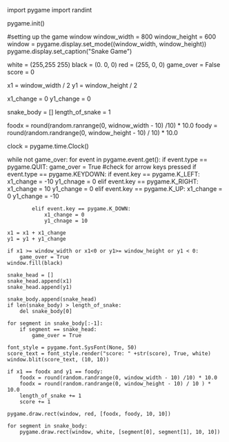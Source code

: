 
import pygame
import randint 

pygame.init()

#setting up the game window
window_width = 800
window_height = 600
window = pygame.display.set_mode((window_width, window_height))
pygame.display.set_caption("Snake Game")

white = (255,255 255)
black = (0. 0, 0)
red = (255, 0, 0)
game_over = False
score = 0

x1 = window_width / 2 
y1 = window_height / 2


x1_change = 0 
y1_change = 0

snake_body = []
length_of_snake = 1

foodx = round(random.ranrange(0, widnow_width - 10) /10) * 10.0
foody = round(random.randrange(0, window_height - 10) / 10) * 10.0

clock = pygame.time.Clock()

while not game_over: 
    for event in pygame.event.get(): 
        if event.type == pygame.QUIT:
            game_over = True
        #check for arrow keys pressed 
        if event.type == pygame.KEYDOWN:
            if event.key == pygame.K_LEFT:
                x1_change = -10
                y1_chnage = 0
            elif event.key == pygame.K_RIGHT:
                x1_change = 10
                y1_change = 0
            elif event.key == pygame.K_UP:
                x1_change = 0 
                y1_change = -10 

            elif event.key == pygame.K_DOWN:
                x1_change = 0 
                y1_chnage = 10 

    x1 = x1 + x1_change
    y1 = y1 + y1_change

    if x1 >= window_width or x1<0 or y1>= window_height or y1 < 0:
        game_over = True 
    window.fill(black)

    snake_head = []
    snake_head.append(x1)
    snake_head.append(y1)

    snake_body.append(snake_head)
    if len(snake_body) > length_of_snake:
        del snake_body[0]

    for segment in snake_body[:-1]:
        if segment == snake_head:
            game_over = True 

    font_style = pygame.font.SysFont(None, 50)
    score_text = font_style.render("score: " +str(score), True, white) 
    window.blit(score_text, (10, 10))

    if x1 == foodx and y1 == foody:
        foodx = round(random.randrange(0, window_width - 10) /10) * 10.0
        foodx = round(random.randrange(0, window_height - 10) / 10 ) * 10.0 
        length_of_snake += 1 
        score += 1

    pygame.draw.rect(window, red, [foodx, foody, 10, 10])

    for segment in snake_body:
        pygame.draw.rect(window, white, [segment[0], segment[1], 10, 10])
        
